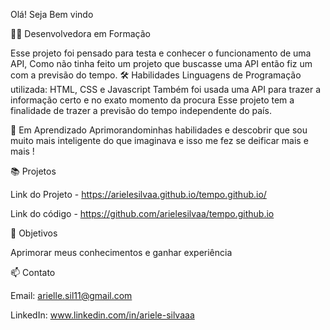 Olá! Seja Bem vindo

👩‍💻 Desenvolvedora em Formação 

Esse projeto foi pensado para testa e conhecer o funcionamento de uma API, Como não tinha feito um projeto que buscasse uma API
então fiz um com a previsão do tempo. 🛠️ Habilidades Linguagens de Programação utilizada: HTML, CSS e Javascript Também foi usada 
uma API para trazer a informação certo e no exato momento da procura Esse projeto tem a finalidade de trazer a previsão do tempo independente do país. 

🌱 Em Aprendizado Aprimorandominhas habilidades e descobrir que sou muito mais inteligente do que imaginava e isso me fez se deificar mais e mais ! 

📚 Projetos 

Link do Projeto - https://arielesilvaa.github.io/tempo.github.io/ 

Link do código - https://github.com/arielesilvaa/tempo.github.io 

🎯 Objetivos 

Aprimorar meus conhecimentos e ganhar experiência 

📫 Contato

Email: arielle.sil11@gmail.com 

LinkedIn: www.linkedin.com/in/ariele-silvaaa
